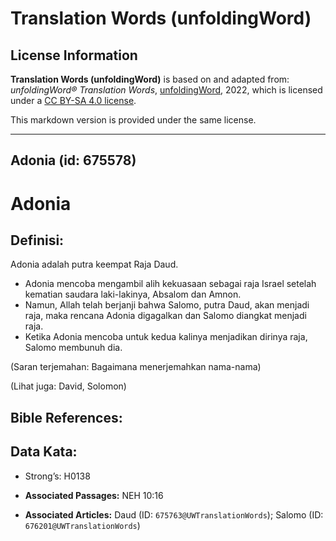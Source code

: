 # Translation Words (unfoldingWord)

## License Information

**Translation Words (unfoldingWord)** is based on and adapted from: _unfoldingWord® Translation Words_, [unfoldingWord](https://unfoldingword.org/utw), 2022, which is licensed under a [CC BY-SA 4.0 license](https://creativecommons.org/licenses/by-sa/4.0/legalcode.en).

This markdown version is provided under the same license.



--------------------------------

## Adonia (id: 675578)

Adonia
======

Definisi:
---------

Adonia adalah putra keempat Raja Daud.

* Adonia mencoba mengambil alih kekuasaan sebagai raja Israel setelah kematian saudara laki\-lakinya, Absalom dan Amnon.
* Namun, Allah telah berjanji bahwa Salomo, putra Daud, akan menjadi raja, maka rencana Adonia digagalkan dan Salomo diangkat menjadi raja.
* Ketika Adonia mencoba untuk kedua kalinya menjadikan dirinya raja, Salomo membunuh dia.

(Saran terjemahan: Bagaimana menerjemahkan nama\-nama)

(Lihat juga: David, Solomon)

Bible References:
-----------------

Data Kata:
----------

* Strong’s: H0138

* **Associated Passages:** NEH 10:16
* **Associated Articles:** Daud (ID: `675763@UWTranslationWords`); Salomo (ID: `676201@UWTranslationWords`)

